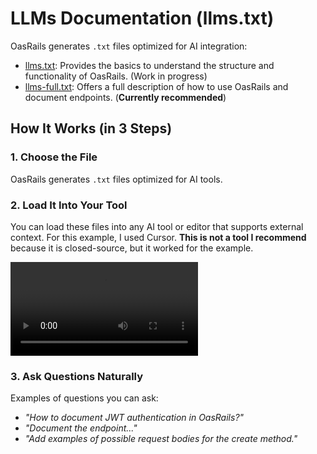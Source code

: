 # LLMs Documentation (llms.txt)

OasRails generates `.txt` files optimized for AI integration:

- [llms.txt](/llms.txt): Provides the basics to understand the structure and functionality of OasRails. (Work in progress)
- [llms-full.txt](/llms-full.txt): Offers a full description of how to use OasRails and document endpoints. (**Currently recommended**)

## How It Works (in 3 Steps)

### 1. Choose the File

OasRails generates `.txt` files optimized for AI tools.

### 2. Load It Into Your Tool

You can load these files into any AI tool or editor that supports external context. For this example, I used Cursor. **This is not a tool I recommend** because it is closed-source, but it worked for the example.

<video controls>
  <source src="https://a-chacon.com/assets/images/cursor+oasrails.mp4" type="video/mp4">
  Your browser does not support the video tag.
</video>

### 3. Ask Questions Naturally

Examples of questions you can ask:

- *"How to document JWT authentication in OasRails?"*  
- *"Document the endpoint..."*  
- *"Add examples of possible request bodies for the create method."*
